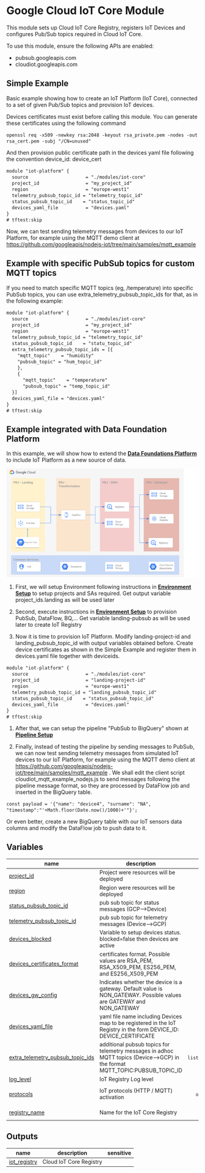# Google Cloud IoT Core Module

This module sets up Cloud IoT Core Registry, registers IoT Devices and configures Pub/Sub topics required in Cloud IoT Core.

To use this module, ensure the following APIs are enabled:
* pubsub.googleapis.com
* cloudiot.googleapis.com

## Simple Example

Basic example showing how to create an IoT Platform (IoT Core), connected to a set of given Pub/Sub topics and provision IoT devices.

Devices certificates must exist before calling this module. You can generate these certificates using the following command

```
openssl req -x509 -newkey rsa:2048 -keyout rsa_private.pem -nodes -out rsa_cert.pem -subj "/CN=unused"
```

And then provision public certificate path in the devices yaml file following the convention device_id: device_cert


```hcl
module "iot-platform" {
  source                     = "./modules/iot-core"
  project_id                 = "my_project_id"
  region                     = "europe-west1"
  telemetry_pubsub_topic_id = "telemetry_topic_id"
  status_pubsub_topic_id    = "status_topic_id"
  devices_yaml_file          = "devices.yaml"
}
# tftest:skip

```

Now, we can test sending telemetry messages from devices to our IoT Platform, for example using the MQTT demo client at https://github.com/googleapis/nodejs-iot/tree/main/samples/mqtt_example

## Example with specific PubSub topics for custom MQTT topics

If you need to match specific MQTT topics (eg, /temperature) into specific PubSub topics, you can use extra_telemetry_pubsub_topic_ids for that, as in the following example:

```hcl
module "iot-platform" {
  source                     = "./modules/iot-core"
  project_id                 = "my_project_id"
  region                     = "europe-west1"
  telemetry_pubsub_topic_id = "telemetry_topic_id"
  status_pubsub_topic_id    = "statu_topic_id"
  extra_telemetry_pubsub_topic_ids = [{
    "mqtt_topic"    = "humidity"
    "pubsub_topic" = "hum_topic_id"
    },
    {
      "mqtt_topic"    = "temperature"
      "pubsub_topic" = "temp_topic_id"
  }]
  devices_yaml_file = "devices.yaml"
}
# tftest:skip

```

## Example integrated with Data Foundation Platform
In this example, we will show how to extend the **[Data Foundations Platform](../../data-solutions/data-platform-foundations/)** to include IoT Platform as a new source of data. 

![Target architecture](./diagram_iot.png)

1. First, we will setup Environment following instructions in **[Environment Setup](../../data-solutions/data-platform-foundations/01-environment/)** to setup projects and SAs required. Get output variable project_ids.landing as will be used later

1. Second, execute instructions in **[Environment Setup](../../data-solutions/data-platform-foundations/02-resources/)** to provision PubSub, DataFlow, BQ,... Get variable landing-pubsub as will be used later to create IoT Registry

1. Now it is time to provision IoT Platform. Modify landing-project-id and landing_pubsub_topic_id with output variables obtained before. Create device certificates as shown in the Simple Example and register them in devices.yaml file together with deviceids.

```hcl
module "iot-platform" {
  source                     = "./modules/iot-core"
  project_id                 = "landing-project-id"
  region                     = "europe-west1"
  telemetry_pubsub_topic_id = "landing_pubsub_topic_id"
  status_pubsub_topic_id    = "status_pubsub_topic_id"
  devices_yaml_file          = "devices.yaml"
}
# tftest:skip
```
1. After that, we can setup the pipeline "PubSub to BigQuery" shown at **[Pipeline Setup](../../data-solutions/data-platform-foundations/03-pipeline/pubsub_to_bigquery.md)**

1. Finally, instead of testing the pipeline by sending messages to PubSub, we can now test sending telemetry messages from simulated IoT devices to our IoT Platform, for example using the MQTT demo client at https://github.com/googleapis/nodejs-iot/tree/main/samples/mqtt_example . We shall edit the client script cloudiot_mqtt_example_nodejs.js to send messages following the pipeline message format, so they are processed by DataFlow job and inserted in the BigQuery table.
```
const payload = '{"name": "device4", "surname": "NA", "timestamp":"'+Math.floor(Date.now()/1000)+'"}';
```

Or even better, create a new BigQuery table with our IoT sensors data columns and modify the DataFlow job to push data to it.
<!-- BEGIN TFDOC -->

## Variables

| name | description | type | required | default |
|---|---|:---:|:---:|:---:|
| [project_id](variables.tf#L56) | Project were resources will be deployed | <code>string</code> | ✓ |  |
| [region](variables.tf#L70) | Region were resources will be deployed | <code>string</code> | ✓ |  |
| [status_pubsub_topic_id](variables.tf#L81) | pub sub topic for status messages (GCP-->Device) | <code>string</code> | ✓ |  |
| [telemetry_pubsub_topic_id](variables.tf#L86) | pub sub topic for telemetry messages (Device-->GCP) | <code>string</code> | ✓ |  |
| [devices_blocked](variables.tf#L17) | Variable to setup devices status. blocked=false then devices are active | <code>bool</code> |  | <code>false</code> |
| [devices_certificates_format](variables.tf#L23) | certificates format. Possible values are RSA_PEM, RSA_X509_PEM, ES256_PEM, and ES256_X509_PEM | <code>string</code> |  | <code>&#34;RSA_X509_PEM&#34;</code> |
| [devices_gw_config](variables.tf#L29) | Indicates whether the device is a gateway. Default value is NON_GATEWAY. Possible values are GATEWAY and NON_GATEWAY | <code>string</code> |  | <code>&#34;NON_GATEWAY&#34;</code> |
| [devices_yaml_file](variables.tf#L35) | yaml file name including Devices map to be registered in the IoT Registry in the form DEVICE_ID: DEVICE_CERTIFICATE | <code>string</code> |  | <code>&#34;&#34;</code> |
| [extra_telemetry_pubsub_topic_ids](variables.tf#L41) | additional pubsub topics for telemetry messages in adhoc MQTT topics (Device-->GCP) in the format MQTT_TOPIC:PUBSUB_TOPIC_ID | <code title="list&#40;object&#40;&#123;&#10;  mqtt_topic   &#61; string&#10;  pubsub_topic &#61; string&#10;&#125;&#41;&#41;">list&#40;object&#40;&#123;&#8230;&#125;&#41;&#41;</code> |  | <code>&#91;&#93;</code> |
| [log_level](variables.tf#L50) | IoT Registry Log level | <code>string</code> |  | <code>&#34;INFO&#34;</code> |
| [protocols](variables.tf#L61) | IoT protocols (HTTP / MQTT) activation | <code title="object&#40;&#123;&#10;  http &#61; bool,&#10;  mqtt &#61; bool&#10;&#125;&#41;">object&#40;&#123;&#8230;&#125;&#41;</code> |  | <code>&#123; http &#61; true, mqtt &#61; true &#125;</code> |
| [registry_name](variables.tf#L75) | Name for the IoT Core Registry | <code>string</code> |  | <code>&#34;cloudiot-registry&#34;</code> |

## Outputs

| name | description | sensitive |
|---|---|:---:|
| [iot_registry](outputs.tf#L17) | Cloud IoT Core Registry |  |

<!-- END TFDOC -->
